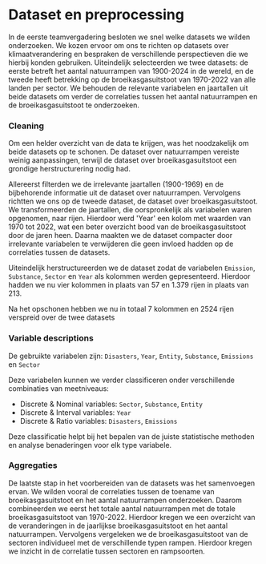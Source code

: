 # Dataset en preprocessing

In de eerste teamvergadering besloten we snel welke datasets we wilden onderzoeken. We kozen ervoor om ons te richten op datasets over klimaatverandering en bespraken de verschillende perspectieven die we hierbij konden gebruiken. Uiteindelijk selecteerden we twee datasets: de eerste betreft het aantal natuurrampen van 1900-2024 in de wereld, en de tweede heeft betrekking op de broeikasgasuitstoot van 1970-2022 van alle landen per sector. We behouden de relevante variabelen en jaartallen uit beide datasets om verder de correlaties tussen het aantal natuurrampen en de broeikasgasuitstoot te onderzoeken.

### Cleaning

Om een helder overzicht van de data te krijgen, was het noodzakelijk om beide datasets op te schonen. De dataset over natuurrampen vereiste weinig aanpassingen, terwijl de dataset over broeikasgasuitstoot een grondige herstructurering nodig had.

Allereerst filterden we de irrelevante jaartallen (1900-1969) en de bijbehorende informatie uit de dataset over natuurrampen. Vervolgens richtten we ons op de tweede dataset, de dataset over broeikasgasuitstoot. We transformeerden de jaartallen, die oorspronkelijk als variabelen waren opgenomen, naar rijen. Hierdoor werd 'Year' een kolom met waarden van 1970 tot 2022, wat een beter overzicht bood van de broeikasgasuitstoot door de jaren heen. Daarna maakten we de dataset compacter door irrelevante variabelen te verwijderen die geen invloed hadden op de correlaties tussen de datasets.

Uiteindelijk herstructureerden we de dataset zodat de variabelen `Emission`, `Substance`, `Sector` en `Year` als kolommen werden gepresenteerd. Hierdoor hadden we nu vier kolommen in plaats van 57 en 1.379 rijen in plaats van 213.

Na het opschonen hebben we nu in totaal 7 kolommen en 2524 rijen verspreid over de twee datasets

### Variable descriptions

De gebruikte variabelen zijn: `Disasters`, `Year`, `Entity`, `Substance`, `Emissions` en `Sector`

Deze variabelen kunnen we verder classificeren onder verschillende combinaties van meetniveaus:

- Discrete & Nominal variables: `Sector`, `Substance`, `Entity`
- Discrete & Interval variables: `Year`
- Discrete & Ratio variables: `Disasters`, `Emissions`

Deze classificatie helpt bij het bepalen van de juiste statistische methoden en analyse benaderingen voor elk type variabele.

### Aggregaties

De laatste stap in het voorbereiden van de datasets was het samenvoegen ervan. We wilden vooral de correlaties tussen de toename van broeikasgasuitstoot en het aantal natuurrampen onderzoeken. Daarom combineerden we eerst het totale aantal natuurrampen met de totale broeikasgasuitstoot van 1970-2022. Hierdoor kregen we een overzicht van de veranderingen in de jaarlijkse broeikasgasuitstoot en het aantal natuurrampen. Vervolgens vergeleken we de broeikasgasuitstoot van de sectoren individueel met de verschillende typen rampen. Hierdoor kregen we inzicht in de correlatie tussen sectoren en rampsoorten.
